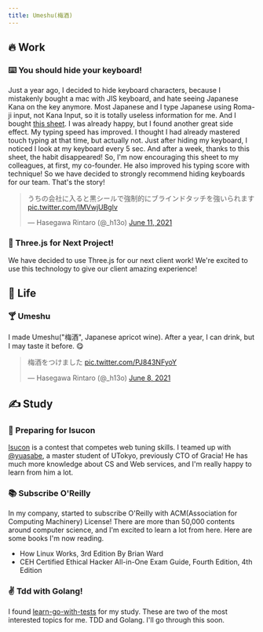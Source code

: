 ```yaml
---
title: Umeshu(梅酒) 
---
```

## 🔥 Work

### ⌨️ You should hide your keyboard!
Just a year ago, I decided to hide keyboard characters, because I mistakenly bought a mac with JIS keyboard, and hate seeing Japanese Kana on the key anymore. Most Japanese and I type Japanese using Roma-ji input, not Kana Input, so it is totally useless information for me. And I bought [this sheet](https://www.amazon.co.jp/%E3%83%96%E3%83%A9%E3%83%83%E3%82%AF%E3%82%A2%E3%82%A6%E3%83%88%E3%82%B9%E3%83%86%E3%83%83%E3%82%AB%E3%83%BC-Mac-15mm-MBP-2015-JIS%E7%94%A8/dp/B016OVHROU). I was already happy, but I found another great side effect. My typing speed has improved. I thought I had already mastered touch typing at that time, but actually not. Just after hiding my keyboard, I noticed I look at my keyboard every 5 sec. And after a week, thanks to this sheet, the habit disappeared! So, I'm now encouraging this sheet to my colleagues, at first, my co-founder. He also improved his typing score with technique! So we have decided to strongly recommend hiding keyboards for our team. That's the story!

<blockquote class="twitter-tweet"><p lang="ja" dir="ltr">うちの会社に入ると黒シールで強制的にブラインドタッチを強いられます <a href="https://t.co/lMVwjUBglv">pic.twitter.com/lMVwjUBglv</a></p>&mdash; Hasegawa Rintaro (@_h13o) <a href="https://twitter.com/_h13o/status/1403180192932134912?ref_src=twsrc%5Etfw">June 11, 2021</a></blockquote> <script async src="https://platform.twitter.com/widgets.js" charset="utf-8"></script>

### 🤖 Three.js for Next Project! 
We have decided to use Three.js for our next client work! We're excited to use this technology to give our client amazing experience!

## 🌱 Life
### 🍸 Umeshu
I made Umeshu("梅酒", Japanese apricot wine). After a year, I can drink, but I may taste it before. 😋
<blockquote class="twitter-tweet"><p lang="ja" dir="ltr">梅酒をつけました <a href="https://t.co/PJ843NFyoY">pic.twitter.com/PJ843NFyoY</a></p>&mdash; Hasegawa Rintaro (@_h13o) <a href="https://twitter.com/_h13o/status/1402232038300602368?ref_src=twsrc%5Etfw">June 8, 2021</a></blockquote> <script async src="https://platform.twitter.com/widgets.js" charset="utf-8"></script>

## ✍ Study

### 🚀 Preparing for Isucon
[Isucon](https://isucon.net/) is a contest that competes web tuning skills. I teamed up with [@yuasabe](https://github.com/yuasabe), a master student of UTokyo, previously CTO of Gracia! He has much more knowledge about CS and Web services, and I'm really happy to learn from him a lot.

### 📚 Subscribe O'Reilly
In my company, started to subscribe O'Reilly with ACM(Association for Computing Machinery) License! There are more than 50,000 contents around computer science, and I'm excited to learn a lot from here. Here are some books I'm now reading.

* How Linux Works, 3rd Edition By Brian Ward
* CEH Certified Ethical Hacker All-in-One Exam Guide, Fourth Edition, 4th Edition


### ✌️ Tdd with Golang!
I found [learn-go-with-tests](https://github.com/quii/learn-go-with-tests) for my study. These are two of the most interested topics for me. TDD and Golang. I'll go through this soon.

